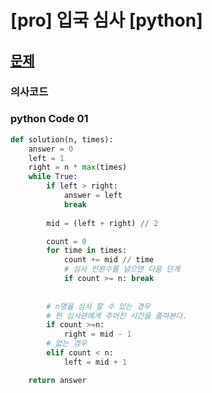 # [pro] 입국 심사 [python] 

## [문제](https://programmers.co.kr/learn/courses/30/lessons/43238)

### 의사코드 

### python Code 01
```py
def solution(n, times):
    answer = 0
    left = 1
    right = n * max(times)
    while True:
        if left > right:
            answer = left
            break
        
        mid = (left + right) // 2

        count = 0
        for time in times:
            count += mid // time
            # 심사 인원수를 넘으면 다음 단계
            if count >= n: break
        
        
        # n명을 심사 할 수 있는 경우
        # 한 심사관에게 주어진 시간을 줄여본다.
        if count >=n:
            right = mid - 1
        # 없는 경우
        elif count < n:
            left = mid + 1

    return answer
```
